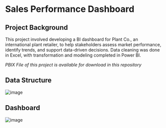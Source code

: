 # Sales Performance Dashboard

## Project Background
This project involved developing a BI dashboard for Plant Co., an international plant retailer, to help stakeholders assess market performance, identify trends, and support data-driven decisions. Data cleaning was done in Excel, with transformation and modeling completed in Power BI.

*PBIX File of this project is available for download in this repository*

## Data Structure
![image](https://github.com/user-attachments/assets/a3fa6417-3330-4538-9def-827849a9c263)

## Dashboard
![image](https://github.com/user-attachments/assets/29ceb584-4bbd-4e18-9953-86f55e0dca85)
